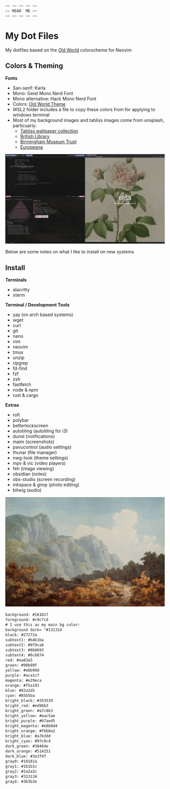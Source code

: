 ```
~~ ~~ ~~ ~~ ~~
~~ READ  ME ~~
~~ ~~ ~~ ~~ ~~
```

# My Dot Files

My dotfiles based on the [Old World](https://github.com/dgox16/oldworld.nvim) colorscheme for Neovim

## Colors & Theming

**Fonts**

- San-serif: Karla
- Mono: Geist Mono Nerd Font
- Mono alternative: Hack Mono Nerd Font
- Colors: [Old World Theme](https://github.com/dgox16/oldworld.nvim)
- WSL2 folder includes a file to copy these colors from for applying to windows terminal
- Most of my background images and tabliss images come from unsplash, particuarly:
    - [Tabliss wallpaper collection](https://unsplash.com/collections/74420642/victorian)
    - [British Library](https://unsplash.com/@britishlibrary)
    - [Birmingham Museum Trust](https://unsplash.com/@birminghammuseumstrust)
    - [Europeana](https://unsplash.com/@birminghammuseumstrust)

![](images/screencap.png)

Below are some notes on what I like to install on new systems

## Install

**Terminals**

- alacritty
- xterm

**Terminal / Development Tools**

- yay (on arch based systems)
- wget
- curl
- git
- nano
- vim
- neovim
- tmux
- unzip
- ripgrep
- fd-find
- fzf
- zsh
- fastfetch
- node & npm
- rust & cargo

**Extras**

- rofi
- polybar
- betterlockscreen
- autotiling (autotiling for i3)
- dunst (notifications)
- maim (screenshots)
- pavucontrol (audio settings)
- thunar (file manager)
- nwg-look (theme settings)
- mpv & vlc (video players)
- feh (image viewing)
- obsidian (notes)
- obs-studio (screen recording)
- inkspace & gimp (photo editing)
- bitwig (audio)

![](images/landing.jpg)

```
background: #161617
foreground: #c9c7cd
# I use this as my main bg color:
background dark= "#131314
black: #27272a
subtext1: #b4b1ba
subtext2: #9f9ca6
subtext3: #8b8693
subtext4: #6c6874
red: #ea83a5
green: #90b99f
yellow: #e6b99d
purple: #aca1cf
magenta: #e29eca
orange: #f5a191
blue: #92a2d5
cyan: #85b5ba
bright_black: #353539
bright_red: #ed96b3
bright_green: #a7c8b3
bright_yellow: #eac5ae
bright_purple: #b7aed5
bright_magenta: #e8b0d4
bright_orange: #f6b0a2
bright_blue: #a7b3dd
bright_cyan: #97c0c4
dark_green: #38464e
dark_orange: #514151
dark_blue: #3e3f4f
gray0: #18181a
gray1: #1b1b1c
gray2: #2a2a2c
gray3: #313134
gray4: #3b3b3e
```
